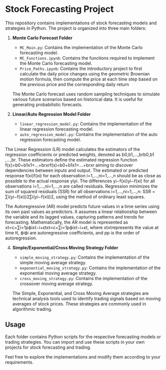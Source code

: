 # Stock Forecasting Project

This repository contains implementations of stock forecasting models and strategies in Python. The project is organized into three main folders:

1. **Monte Carlo Forecast Folder**
   - `MC_Main.py`: Contains the implementation of the Monte Carlo forecasting model.
   - `MC_Functions.ipynb`: Contains the functions required to implement the Monte Carlo forecasting model.
   - `Price_Paths.ipynb`: Contains the introductory project to first calculate the daily price changes using the geometric Brownian motion formula, then compute the price at each time step based on the previous price and the corresponding daily return

   The Monte Carlo forecast uses random sampling techniques to simulate various future scenarios based on historical data. It is useful for generating probabilistic forecasts.

2. **Linear/Auto Regression Model Folder**
   - `linear_regression_model.py`: Contains the implementation of the linear regression forecasting model.
   - `auto_regression_model.py`: Contains the implementation of the auto regression forecasting model.

The Linear Regression (LR) model calculates the estimators of the regression coefficients or predicted weights, denoted as b0,b1,...,brb0​,b1​,...,br​. These estimators define the estimated regression function f(x)=b0+b1x1+...+brxrf(x)=b0​+b1​x1​+...+br​xr​ aiming to discover dependencies between inputs and output. The estimated or predicted response f(xi)f(xi​) for each observation i=1,...,ni=1,...,n should be as close as possible to the actual response yiyi​. The differences yi−f(xi)yi​−f(xi​) for all observations i=1,...,ni=1,...,n are called residuals. Regression minimizes the sum of squared residuals (SSR) for all observations i=1,...,ni=1,...,n: SSR = ∑i(yi−f(xi))2∑i​(yi​−f(xi​))2, using the method of ordinary least squares.

The Autoregressive (AR) model predicts future values in a time series using its own past values as predictors. It assumes a linear relationship between the variable and its lagged values, capturing patterns and trends for forecasting. Mathematically, the AR model is represented as xt=c+∑i=1pϕixt−i+ϵtxt​=c+∑i=1p​ϕi​xt−i​+ϵt​, where xtxt​ represents the value at time tt, ϕiϕi​ are autoregressive coefficients, and pp is the order of autoregression.

4. **Simple/Exponential/Cross Moving Strategy Folder**
   - `simple_moving_strategy.py`: Contains the implementation of the simple moving average strategy.
   - `exponential_moving_strategy.py`: Contains the implementation of the exponential moving average strategy.
   - `cross_moving_strategy.py`: Contains the implementation of the crossover moving average strategy.

   The Simple, Exponential, and Cross Moving Average strategies are technical analysis tools used to identify trading signals based on moving averages of stock prices. These strategies are commonly used in algorithmic trading.

## Usage

Each folder contains Python scripts for the respective forecasting models or trading strategies. You can import and use these scripts in your own projects for stock forecasting and trading.

Feel free to explore the implementations and modify them according to your requirements.

